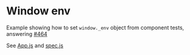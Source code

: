 # Window env

Example showing how to set `window._env` object from component tests, answering [#464](https://github.com/bahmutov/cypress-react-unit-test/issues/464)

See [App.js](App.js) and [spec.js](spec.js)
